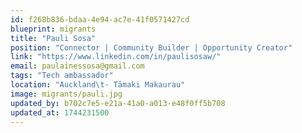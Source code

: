 ```yaml
---
id: f268b836-bdaa-4e94-ac7e-41f0571427cd
blueprint: migrants
title: "Pauli Sosa"
position: "Connector | Community Builder | Opportunity Creator"
link: "https://www.linkedin.com/in/paulisosaw/"
email: paulainessosa@gmail.com
tags: "Tech ambassador"
location: "Auckland\t- Tāmaki Makaurau"
image: migrants/pauli.jpg
updated_by: b702c7e5-e21a-41a0-a013-e48f0ff5b708
updated_at: 1744231500
---
```

